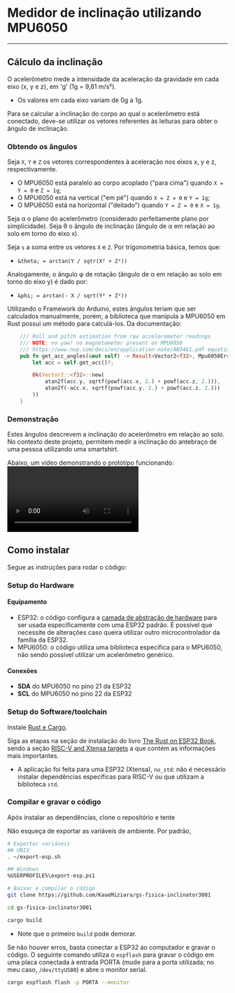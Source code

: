 # Medidor de inclinação utilizando MPU6050
---

## Cálculo da inclinação
O acelerômetro mede a intensidade da aceleração da gravidade em cada eixo (x, y e z), em 'g' (1g = 9,81 m/s²). <br>
- Os valores em cada eixo variam de 0g a 1g.

Para se calcular a inclinação do corpo ao qual o acelerômetro está conectado, deve-se utilizar os vetores referentes às leituras para obter o ângulo de inclinação.

### Obtendo os ângulos
Seja ```X```, ```Y``` e ```Z``` os vetores correspondentes à aceleração nos eixos x, y e z, respectivamente. <br>
- O MPU6050 está paralelo ao corpo acoplado ("para cima") quando ```X = Y = 0``` e ```Z = 1g```;
- O MPU6050 está na vertical ("em pé") quando ```X = Z = 0``` e ```Y = 1g```;
- O MPU6050 está na horizontal ("deitado") quando ```Y = Z = 0``` e ```X = 1g```.

Seja &alpha; o plano do acelerômetro (considerado perfeitamente plano por simplicidade). Seja &theta; o ângulo de inclinação (ângulo de &alpha; em relação ao solo em torno do eixo x). <br>

Seja ```s``` a soma entre os vetores ```X``` e ```Z```. Por trigonometria básica, temos que: <br>
- ```&theta; = arctan(Y / sqtr(X² + Z²))```

Analogamente, o ângulo &phi; de rotação (ângulo de &alpha; em relação ao solo em torno do eixo y) é dado por:
- ```&phi; = arctan(- X / sqrt(Y² + Z²))```

Utilizando o Framework do Arduino, estes ângulos teriam que ser calculados manualmente, porém, a biblioteca que manipula a MPU6050 em Rust possui um método para calculá-los. Da documentação:

```rust
    /// Roll and pitch estimation from raw accelerometer readings
    /// NOTE: no yaw! no magnetometer present on MPU6050
    /// https://www.nxp.com/docs/en/application-note/AN3461.pdf equation 28, 29
    pub fn get_acc_angles(&mut self) -> Result<Vector2<f32>, Mpu6050Error<E>> {
        let acc = self.get_acc()?;

        Ok(Vector2::<f32>::new(
            atan2f(acc.y, sqrtf(powf(acc.x, 2.) + powf(acc.z, 2.))),
            atan2f(-acc.x, sqrtf(powf(acc.y, 2.) + powf(acc.z, 2.)))
        ))
    }
```

### Demonstração
Estes ângulos descrevem a inclinação do acelerômetro em relação ao solo. No contexto deste projeto, permitem medir a inclinação do antebraço de uma pessoa utilizando uma smartshirt. <br>

Abaixo, um vídeo demonstrando o protótipo funcionando:
![Demo](demo.mp4)

## Como instalar
Segue as instruções para rodar o código:

### Setup do Hardware

#### Equipamento
- ESP32: o código configura a [camada de abstração de hardware](https://github.com/esp-rs/esp-hal) para ser usada especificamente com uma ESP32 padrão. É possível que necessite de alterações caso queira utilizar outro microcontrolador da família da ESP32.
- MPU6050: o código utiliza uma biblioteca específica para o MPU6050, não sendo possível utilizar um acelerômetro genérico.

#### Conexões
- **SDA** do MPU6050 no pino 21 da ESP32
- **SCL** do MPU6050 no pino 22 da ESP32

### Setup do Software/toolchain
Instale [Rust e Cargo](https://www.rust-lang.org/tools/install).

Siga as etapas na seção de instalação do livro [The Rust on ESP32 Book](https://esp-rs.github.io/book/), sendo a seção [RISC-V and Xtensa targets](https://esp-rs.github.io/book/installation/riscv-and-xtensa.html) a que contém as informações mais importantes.

- A aplicação foi feita para uma ESP32 (Xtensa), `no_std`: não é necessário instalar dependências específicas para RISC-V ou que utilizam a biblioteca `std`.

### Compilar e gravar o código
Após instalar as dependências, clone o repositório e tente 

Não esqueça de exportar as variáveis de ambiente. Por padrão,

```bash
# Exportar variáveis
## UNIX
. ~/export-esp.sh

## Windows
%USERPROFILE%\export-esp.ps1

# Baixar e compilar o código
git clone https://github.com/KaueMiziara/gs-fisica-inclinator3001

cd gs-fisica-inclinator3001

cargo build
```

- Note que o primeiro `build` pode demorar.

Se não houver erros, basta conectar a ESP32 ao computador e gravar o código. O seguinte comando utiliza o `espflash` para gravar o código em uma placa conectada à entrada PORTA (mude para a porta utilizada; no meu caso, `/dev/ttyUSB0`) e abre o monitor serial.

```bash
cargo espflash flash -p PORTA --monitor
```
